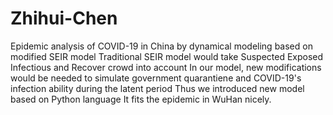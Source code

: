# Zhihui-Chen
Epidemic analysis of COVID-19 in China by dynamical modeling  based on modified SEIR model
Traditional SEIR model would take Suspected Exposed Infectious and Recover crowd into account
In our model, new modifications would be needed to simulate government quarantiene and COVID-19's infection ability during the latent period
Thus we introduced new model based on Python language
It fits the epidemic in WuHan nicely. 
